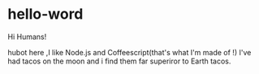 # hello-word
Hi Humans!


hubot here ,I like Node.js and Coffeescript(that's what I'm made of !)
I've had tacos on the moon and i find them far superiror to Earth tacos.
